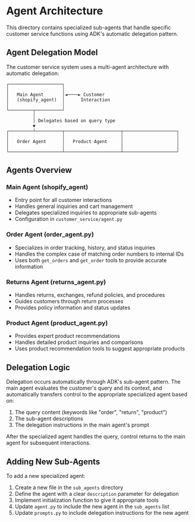 # Agent Architecture

This directory contains specialized sub-agents that handle specific customer service functions using ADK's automatic delegation pattern.

## Agent Delegation Model

The customer service system uses a multi-agent architecture with automatic delegation:

```
┌────────────────────┐
│                    │
│   Main Agent       │◄────► Customer
│   (shopify_agent)  │      Interaction
│                    │
└─────────┬──────────┘
          │
          │ Delegates based on query type
          ▼
┌─────────┴──────────┬─────────────────────┬────────────────────┐
│                    │                     │                    │
│   Order Agent      │   Product Agent     │                    │
│                    │                     │                    │
└────────────────────┴─────────────────────┴────────────────────┘
```

## Agents Overview

### Main Agent (shopify_agent)
- Entry point for all customer interactions
- Handles general inquiries and cart management
- Delegates specialized inquiries to appropriate sub-agents
- Configuration in `customer_service/agent.py`

### Order Agent (order_agent.py)
- Specializes in order tracking, history, and status inquiries
- Handles the complex case of matching order numbers to internal IDs
- Uses both `get_orders` and `get_order` tools to provide accurate information

### Returns Agent (returns_agent.py)
- Handles returns, exchanges, refund policies, and procedures
- Guides customers through return processes
- Provides policy information and status updates

### Product Agent (product_agent.py)
- Provides expert product recommendations
- Handles detailed product inquiries and comparisons
- Uses product recommendation tools to suggest appropriate products

## Delegation Logic

Delegation occurs automatically through ADK's sub-agent pattern. The main agent evaluates the customer's query and its context, and automatically transfers control to the appropriate specialized agent based on:

1. The query content (keywords like "order", "return", "product")
2. The sub-agent descriptions
3. The delegation instructions in the main agent's prompt

After the specialized agent handles the query, control returns to the main agent for subsequent interactions.

## Adding New Sub-Agents

To add a new specialized agent:

1. Create a new file in the `sub_agents` directory
2. Define the agent with a clear `description` parameter for delegation
3. Implement initialization function to give it appropriate tools
4. Update `agent.py` to include the new agent in the `sub_agents` list
5. Update `prompts.py` to include delegation instructions for the new agent